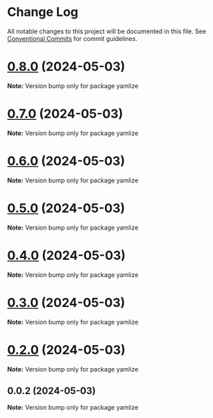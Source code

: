 # Change Log

All notable changes to this project will be documented in this file.
See [Conventional Commits](https://conventionalcommits.org) for commit guidelines.

# [0.8.0](https://github.com/cosmology-tech/yamlize/compare/yamlize@0.7.0...yamlize@0.8.0) (2024-05-03)

**Note:** Version bump only for package yamlize





# [0.7.0](https://github.com/cosmology-tech/yamlize/compare/yamlize@0.6.0...yamlize@0.7.0) (2024-05-03)

**Note:** Version bump only for package yamlize





# [0.6.0](https://github.com/cosmology-tech/yamlize/compare/yamlize@0.5.0...yamlize@0.6.0) (2024-05-03)

**Note:** Version bump only for package yamlize





# [0.5.0](https://github.com/cosmology-tech/yamlize/compare/yamlize@0.4.0...yamlize@0.5.0) (2024-05-03)

**Note:** Version bump only for package yamlize





# [0.4.0](https://github.com/cosmology-tech/yamlize/compare/yamlize@0.3.0...yamlize@0.4.0) (2024-05-03)

**Note:** Version bump only for package yamlize





# [0.3.0](https://github.com/cosmology-tech/yamlize/compare/yamlize@0.2.0...yamlize@0.3.0) (2024-05-03)

**Note:** Version bump only for package yamlize





# [0.2.0](https://github.com/cosmology-tech/yamlize/compare/yamlize@0.0.2...yamlize@0.2.0) (2024-05-03)

**Note:** Version bump only for package yamlize





## 0.0.2 (2024-05-03)

**Note:** Version bump only for package yamlize
